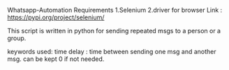 Whatsapp-Automation
Requirements
        1.Selenium
        2.driver for browser 
    Link : https://pypi.org/project/selenium/

This script is written in python for sending repeated msgs to a person or a group.

keywords used:
time delay : time between sending one msg and another msg. can be kept 0 if not needed.